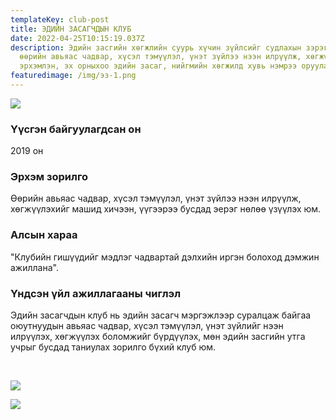 ```yaml
---
templateKey: club-post
title: ЭДИЙН ЗАСАГЧДЫН КЛУБ
date: 2022-04-25T10:15:19.037Z
description: Эдийн засгийн хөгжлийн суурь хүчин зүйлсийг судлахын зэрэгцээ,
  өөрийн авьяас чадвар, хүсэл тэмүүлэл, үнэт зүйлээ нээн илрүүлж, хөгжүүлэхийг
  эрхэмлэн, эх орныхоо эдийн засаг, нийгмийн хөгжилд хувь нэмрээ оруулах
featuredimage: /img/эз-1.png
---
```

![](/img/эз-1.png)

### Үүсгэн байгуулагдсан он

2019 он

### Эрхэм зорилго

Өөрийн авьяас чадвар, хүсэл тэмүүлэл, үнэт зүйлээ нээн илрүүлж, хөгжүүлэхийг машид хичээн, үүгээрээ бусдад эерэг нөлөө үзүүлэх юм.

### Алсын хараа

"Клубийн гишүүдийг мэдлэг чадвартай дэлхийн иргэн болоход дэмжин ажиллана".

### Үндсэн үйл ажиллагааны чиглэл

Эдийн засагчдын клуб нь эдийн засагч мэргэжлээр суралцаж байгаа оюутнуудын авьяас чадвар, хүсэл тэмүүлэл, үнэт зүйлийг нээн илрүүлэх, хөгжүүлэх боломжийг бүрдүүлэх, мөн эдийн засгийн утга учрыг бусдад таниулах зорилго бүхий клуб юм.

 

![](/img/эз-2.jpg)

![](/img/эз-3.jpeg)